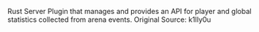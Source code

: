 Rust Server Plugin that manages and provides an API for player and global statistics collected from arena events. Original Source: k1lly0u